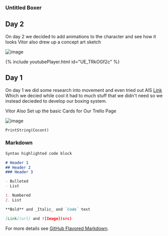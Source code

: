 ### Untitled Boxer


## Day 2
On day 2 we decided to add animations to the character and see how it looks Vitor also drew up a concept art sketch 

![image](https://user-images.githubusercontent.com/46977318/116742019-b5107f80-a9ee-11eb-9f5d-511d5bb926b8.png)


{% include youtubePlayer.html id="UE_TRkOGf2c" %}


## Day 1

On day 1 we did some research into movement and even tried out AlS [Link](https://www.unrealengine.com/marketplace/en-US/product/advanced-locomotion-system-v1) Which we decied while cool it had to much stuff that we didn't need so we instead decieded to develop our boxing system.  


Vitor Also Set up the basic Cards for Our Trello Page

![image](https://user-images.githubusercontent.com/46977318/116631999-01f04980-a94e-11eb-9978-df73fc691113.png)




`PrintString(Cocont)` 

### Markdown



```markdown
Syntax highlighted code block

# Header 1
## Header 2
### Header 3

- Bulleted
- List

1. Numbered
2. List

**Bold** and _Italic_ and `Code` text

[Link](url) and ![Image](src)
```

For more details see [GitHub Flavored Markdown](https://guides.github.com/features/mastering-markdown/).
